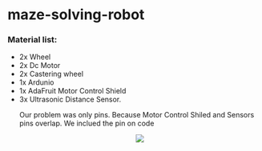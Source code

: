 # maze-solving-robot

<h3>Material list:</h3>
<ul>
  <li>2x Wheel</li>
  <li>2x Dc Motor</li>
  <li>2x Castering wheel</li>
  <li>1x Ardunio</li>
  <li>1x AdaFruit Motor Control Shield</li>
  <li>3x Ultrasonic Distance Sensor.</li>

<p>Our problem was only pins. Because Motor Control Shiled and Sensors pins overlap. We inclued the pin on code </p>

<center><a href="http://hizliresim.com/og6AY7"><img src="http://i.hizliresim.com/og6AY7.jpg" /></a></center>
